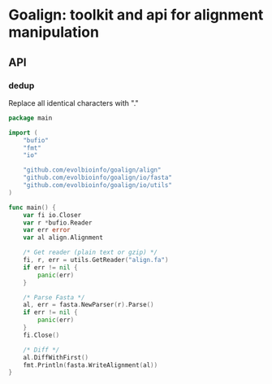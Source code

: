 # Goalign: toolkit and api for alignment manipulation

## API

### dedup

Replace all identical characters with "."

```go
package main

import (
	"bufio"
	"fmt"
	"io"

	"github.com/evolbioinfo/goalign/align"
	"github.com/evolbioinfo/goalign/io/fasta"
	"github.com/evolbioinfo/goalign/io/utils"
)

func main() {
	var fi io.Closer
	var r *bufio.Reader
	var err error
	var al align.Alignment

	/* Get reader (plain text or gzip) */
	fi, r, err = utils.GetReader("align.fa")
	if err != nil {
		panic(err)
	}

	/* Parse Fasta */
	al, err = fasta.NewParser(r).Parse()
	if err != nil {
		panic(err)
	}
	fi.Close()

	/* Diff */
	al.DiffWithFirst()
	fmt.Println(fasta.WriteAlignment(al))
}
```

